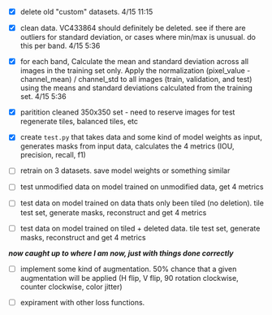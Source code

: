 - [x] delete old "custom" datasets. 4/15 11:15

- [x] clean data. VC433864 should definitely be deleted. see if there are outliers for standard deviation, or cases where min/max is unusual. do this per band. 4/15 5:36

- [x] for each band, Calculate the mean and standard deviation  across all images in the training set only. Apply the normalization (pixel_value - channel_mean) / channel_std to all images (train, validation, and test) using the means and standard deviations calculated from the training set. 4/15 5:36

- [x] paritition cleaned 350x350 set - need to reserve images for test regenerate tiles, balanced tiles, etc

- [x] create `test.py` that takes data and some kind of model weights as input, generates masks from input data, calculates the 4 metrics (IOU, precision, recall, f1)

- [ ] retrain on 3 datasets. save model weights or something similar

- [ ] test unmodified data on model trained on unmodified data, get 4 metrics

- [ ] test data on model trained on data thats only been tiled (no deletion). tile test set, generate masks, reconstruct and get 4 metrics

- [ ] test data on model trained on tiled + deleted data. tile test set, generate masks, reconstruct and get 4 metrics

***now caught up to where I am now, just with things done correctly***

- [ ] implement some kind of augmentation. 50% chance that a given augmentation will be applied (H flip, V flip, 90 rotation clockwise, counter clockwise, color jitter)

- [ ] expirament with other loss functions.

    
 